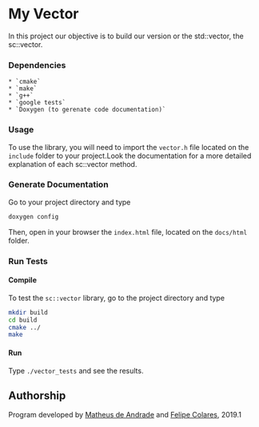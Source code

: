 # My Vector
In this project our objective is to build our version or the std::vector, the sc::vector.

### Dependencies
	* `cmake`
	* `make`
	* `g++`
	* `google tests`
	* `Doxygen (to gerenate code documentation)`

### Usage
To use the library, you will need to import the `vector.h` file located on the `include` folder to your project.Look the documentation for a more detailed explanation of each sc::vector method.

### Generate Documentation
Go to your project directory and type

```bash
doxygen config
```

Then, open in your browser the `index.html` file, located on the `docs/html` folder.

### Run Tests

#### Compile
To test the `sc::vector` library, go to the project directory and type

```bash
mkdir build
cd build
cmake ../
make
```

#### Run
Type `./vector_tests` and see the results.

## Authorship
Program developed by [Matheus de Andrade](https://github.com/matheusmas132) and [Felipe Colares](https://github.com/felipecolares22), 2019.1

